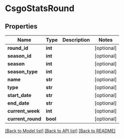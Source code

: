 # CsgoStatsRound

## Properties
Name | Type | Description | Notes
------------ | ------------- | ------------- | -------------
**round_id** | **int** |  | [optional] 
**season_id** | **int** |  | [optional] 
**season** | **int** |  | [optional] 
**season_type** | **int** |  | [optional] 
**name** | **str** |  | [optional] 
**type** | **str** |  | [optional] 
**start_date** | **str** |  | [optional] 
**end_date** | **str** |  | [optional] 
**current_week** | **int** |  | [optional] 
**current_round** | **bool** |  | [optional] 

[[Back to Model list]](../README.md#documentation-for-models) [[Back to API list]](../README.md#documentation-for-api-endpoints) [[Back to README]](../README.md)

